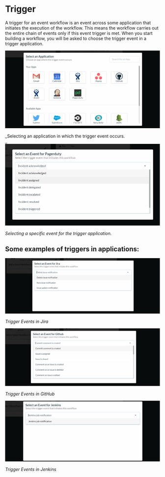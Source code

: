 # Trigger

A trigger for an event workflow is an event across some application that initiates the execution of the workflow. This means the workflow carries out the entire chain of events only if this event trigger is met. When you start building a workflow, you will be asked to choose the trigger event in a trigger application.

![](../../../.gitbook/assets/ewf3.png)

_Selecting an application in which the trigger event occurs.  
_![](../../../.gitbook/assets/ewf4.jpg)

_Selecting a specific event for the trigger application._

## Some examples of triggers in applications:

![](../../../.gitbook/assets/jiratriggers.png)

_Trigger Events in Jira_

![](../../../.gitbook/assets/githubtriggers.png)

_Trigger Events in GitHub_

![](../../../.gitbook/assets/jenkins-triggers.png)

_Trigger Events in Jenkins_

